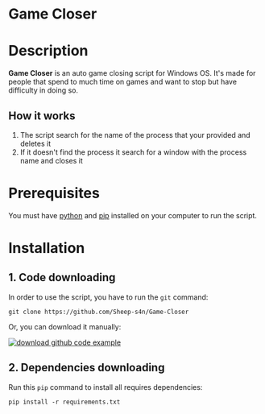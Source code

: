 # Game Closer

# Description
**Game Closer** is an auto game closing script for Windows OS. It's made for people that spend to much time on games and want to stop but have difficulty in doing so.

## How it works
1. The script search for the name of the process that your provided and deletes it
2. If it doesn't find the process it search for a window with the process name and closes it

# Prerequisites
You must have [python](https://www.python.org/downloads/) and [pip](https://pip.pypa.io/en/stable/cli/pip_download/) installed on your computer to run the script.

# Installation
## 1. Code downloading
In order to use the script, you have to run the `git` command:
```
git clone https://github.com/Sheep-s4n/Game-Closer
```
Or, you can download it manually:

[![download github code example](https://i.ibb.co/PxTNd4W/image.png)](https://github.com/Sheep-s4n/Game-Closer/archive/refs/heads/main.zip)
## 2. Dependencies downloading
Run this `pip` command to install all requires dependencies:
```
pip install -r requirements.txt
```